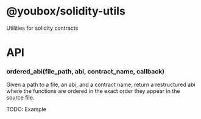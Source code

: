 # @youbox/solidity-utils
Utilities for solidity contracts

# API

### ordered_abi(file_path, abi, contract_name, callback)

Given a path to a file, an abi, and a contract name, return a restructured abi where the functions are ordered in the exact order they appear in the source file.

TODO: Example

###
